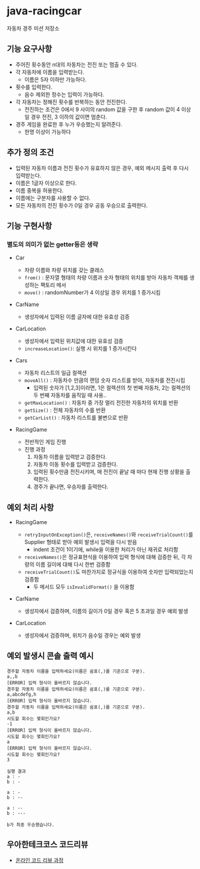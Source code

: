 
# java-racingcar

자동차 경주 미션 저장소

## 기능 요구사항 
- 주어진 횟수동안 n대의 자동차는 전진 또는 멈출 수 있다.
- 각 자동차에 이름을 입력받는다.
    - 이름은 5자 이하만 가능하다.
- 횟수를 입력한다.
  - 음수 제외한 정수는 입력이 가능하다.
- 각 자동차는 정해진 횟수를 반복하는 동안 전진한다.
  - 전진하는 조건은 0에서 9 사이의 random 값을 구한 후 random 값이 4 이상일 경우 전진, 3 이하의 값이면 멈춘다.
- 경주 게임을 완료한 후 누가 우승했는지 알려준다.
  - 한명 이상이 가능하다

## 추가 정의 조건
- 입력된 자동차 이름과 전진 횟수가 유효하지 않은 경우, 예외 메시지 출력 후 다시 입력받는다.
- 이름은 1글자 이상으로 한다.
- 이름 중복을 허용한다.
- 이름에는 구분자를 사용할 수 없다.
- 모든 자동차의 전진 횟수가 0일 경우 공동 우승으로 출력한다.

## 기능 구현사항
### 별도의 의미가 없는 getter등은 생략
- Car
  - 차량 이름와 차량 위치를 갖는 클래스
  - `from()` : 문자열 형태의 차량 이름과 숫자 형태의 위치를 받아 자동차 객체를 생성하는 팩토리 메서
  - `move()` : randomNumber가 4 이상일 경우 위치를 1 증가시킴
  

- CarName
  - 생성자에서 입력된 이름 글자에 대한 유효성 검증
  

- CarLocation
  - 생성자에서 입력된 위치값에 대한 유효성 검증
  - `increaseLocation()`: 실행 시 위치를 1 증가시킨다
  

- Cars
  - 자동차 리스트의 일급 컬렉션
  - `moveAll()` : 자동차수 만큼의 랜덤 숫자 리스트를 받아, 자동차를 전진시킴
    - 입력된 숫자가 [1,2,3]이라면, 1은 컬렉션의 첫 번째 자동차, 2는 컬렉션의 두 번째 자동차를 움직일 때 사용.. 
  - `getMaxLocation()` : 자동차 중 가장 멀리 전진한 자동차의 위치를 반환
  - `getSize()` : 전체 자동차의 수를 반환
  - `getCarList()` : 자동차 리스트를 불변으로 반환
  

- RacingGame
  - 전반적인 게임 진행
  - 진행 과정
    1. 자동차 이름을 입력받고 검증한다.
    2. 자동차 이동 횟수를 입력받고 검증한다.
    3. 입력된 횟수만큼 전진시키며, 매 전진이 끝날 때 마다 현재 진행 상황을 출력한다.
    4. 경주가 끝나면, 우승자를 출력한다.


## 예외 처리 사항
- RacingGame
  - `retryInputOnException()`은, `receiveNames()`와 `receiveTrialCount()`를 Supplier 형태로 받아 예외 발생시 입력을 다시 받음
    - indent 조건이 1이기에, while을 이용한 처리가 아닌 재귀로 처리함
  - `receiveNames()`은 정규표현식을 이용하여 입력 형식에 대해 검증한 뒤, 각 차량의 이름 길이에 대해 다시 한번 검증함
  - `receiveTrialCount()`도 마찬가지로 정규식을 이용하여 숫자만 입력되었는지 검증함
    - 두 메서드 모두 `isInvalidFormat()` 을 이용함
  
- CarName
  - 생성자에서 검증하며, 이름의 길이가 0일 경우 혹은 5 초과일 경우 예외 발생
  
- CarLocation
  - 생성자에서 검증하며, 위치가 음수일 경우는 예외 발생


## 예외 발생시 콘솔 출력 예시

    경주할 자동차 이름을 입력하세요(이름은 쉼표(,)를 기준으로 구분).
    a,,b
    [ERROR] 입력 형식이 올바르지 않습니다.
    경주할 자동차 이름을 입력하세요(이름은 쉼표(,)를 기준으로 구분).
    a,abcdefg,h
    [ERROR] 입력 형식이 올바르지 않습니다.
    경주할 자동차 이름을 입력하세요(이름은 쉼표(,)를 기준으로 구분).
    a,b
    시도할 회수는 몇회인가요?
    -1
    [ERROR] 입력 형식이 올바르지 않습니다.
    시도할 회수는 몇회인가요?
    a
    [ERROR] 입력 형식이 올바르지 않습니다.
    시도할 회수는 몇회인가요?
    3
    
    실행 결과
    a : -
    b : -
    
    a : -
    b : --
    
    a : --
    b : ---
    
    b가 최종 우승했습니다.

## 우아한테크코스 코드리뷰
- [온라인 코드 리뷰 과정](https://github.com/woowacourse/woowacourse-docs/blob/master/maincourse/README.md)
